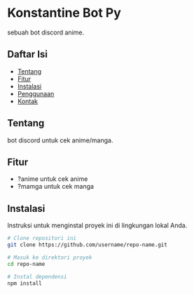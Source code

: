 # Konstantine Bot Py

sebuah bot discord anime.

## Daftar Isi

- [Tentang](#tentang)
- [Fitur](#fitur)
- [Instalasi](#instalasi)
- [Penggunaan](#penggunaan)
- [Kontak](#kontak)

## Tentang

bot discord untuk cek anime/manga.

## Fitur

- ?anime <nama anime> untuk cek anime
- ?mamga <nama manga> untuk cek manga 

## Instalasi

Instruksi untuk menginstal proyek ini di lingkungan lokal Anda.

```bash
# Clone repositori ini
git clone https://github.com/username/repo-name.git

# Masuk ke direktori proyek
cd repo-name

# Instal dependensi
npm install
